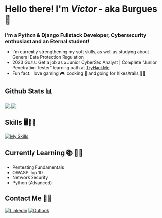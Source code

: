 # Hello there! I'm *Victor* - aka Burgues 👋

### I'm a Python & Django Fullstack Developer, Cybersecurity enthusiast and an Eternal student!
- I'm currently strengthening my soft skills, as well as studying about General Data Protection Regulation
- 2023 Goals: Get a job as a Junior CyberSec Analyst | Complete "Junior Penetration Tester" learning path at [TryHackMe](https://tryhackme.com/paths)
- Fun fact: I love gaming 🎮, cooking 🍚 and going for hikes/trails 🌄🗻

## Github Stats 📊

<a href="https://github.com/burgues0">
<img align="center" src="https://github-readme-stats-git-master-burgues0.vercel.app/api?username=burgues0&count_private=true&show_icons=true&hide_title=true&theme=transparent&card_width=490"/>
</a>
<a href="https://github.com/burgues0">
  <img align="center" src="https://github-readme-stats-git-master-burgues0.vercel.app/api/top-langs/?username=burgues0&layout=compact&theme=transparent" />
</a>

<br>

## Skills 🖥️👨‍💻

[![My Skills](https://skillicons.dev/icons?i=py,java,cpp,linux,bash,html,css,js,django,mysql)](https://skillicons.dev)

## Currently Learning 📚 👨‍🎓 
- Pentesting Fundamentals
- OWASP Top 10
- Network Security
- Python (Advanced)

## Contact Me 📲📧

[![Linkedin](https://img.shields.io/badge/-LinkedIn-blue?style=flat&logo=Linkedin&logoColor=white)](https://www.linkedin.com/in/victor-pinheiro-palmeira-3106481b3/)
[![Outlook](https://img.shields.io/badge/Microsoft_Outlook-0078D4?style=flat&logo=microsoft-outlook&logoColor=white)](mailto:victordpp@outlook.com)
